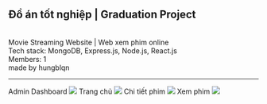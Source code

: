 <h2><b>Đồ án tốt nghiệp | Graduation Project</b></h2> <br/>
Movie Streaming Website | Web xem phim online <br/>
Tech stack: MongoDB, Express.js, Node.js, React.js <br/>
Members: 1 <br/>
made by hungblqn <br/>
<hr/>
Admin Dashboard
<img src="https://github.com/user-attachments/assets/11dd3aa3-c1d4-4831-a416-c0d691bed8a9"/>
Trang chủ
<img src="https://github.com/user-attachments/assets/cc13187b-7382-4940-9318-7a482ee26133"/>
Chi tiết phim
<img src="https://github.com/user-attachments/assets/68c75bc3-874f-4f26-9863-9608b3cef090"/>
Xem phim
<img src="https://github.com/user-attachments/assets/3218cce9-6aee-4664-9432-0a57c16d2779"/>




